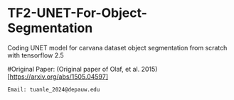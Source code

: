 # TF2-UNET-For-Object-Segmentation
Coding UNET model for carvana dataset object segmentation from scratch with tensorflow 2.5

#Original Paper: (Original paper of Olaf, et al. 2015)[https://arxiv.org/abs/1505.04597]


`Email: tuanle_2024@depauw.edu`

